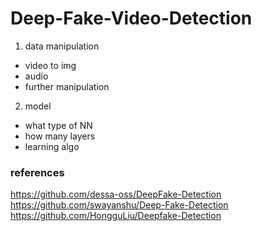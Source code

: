 # Deep-Fake-Video-Detection

1. data manipulation
  * video to img
  * audio
  * further manipulation

2. model
  * what type of NN
  * how many layers
  * learning algo

### references
https://github.com/dessa-oss/DeepFake-Detection
https://github.com/swayanshu/Deep-Fake-Detection
https://github.com/HongguLiu/Deepfake-Detection
